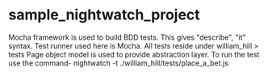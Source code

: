 # sample_nightwatch_project

Mocha framework is used to build BDD tests. This gives "describe", "it" syntax.
Test runner used here is Mocha.</n> 
All tests reside under william_hill > tests
Page object model is used to provide abstraction layer.
To run the test use the command- nightwatch -t ./william_hill/tests/place_a_bet.js
